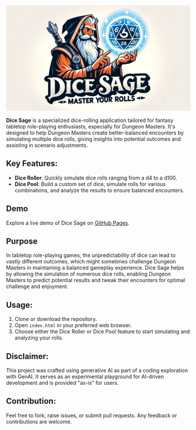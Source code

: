
![Dice Sage Logo](images/dice_sage_header.png)

**Dice Sage** is a specialized dice-rolling application tailored for fantasy tabletop role-playing enthusiasts, especially for Dungeon Masters. It's designed to help Dungeon Masters create better-balanced encounters by simulating multiple dice rolls, giving insights into potential outcomes and assisting in scenario adjustments.

## Key Features:
- **Dice Roller**: Quickly simulate dice rolls ranging from a d4 to a d100.
- **Dice Pool**: Build a custom set of dice, simulate rolls for various combinations, and analyze the results to ensure balanced encounters.

## Demo
Explore a live demo of Dice Sage on [GitHub Pages](https://wizady.github.io/DiceSage/index.html).

## Purpose

In tabletop role-playing games, the unpredictability of dice can lead to vastly different outcomes, which might sometimes challenge Dungeon Masters in maintaining a balanced gameplay experience. Dice Sage helps by allowing the simulation of numerous dice rolls, enabling Dungeon Masters to predict potential results and tweak their encounters for optimal challenge and enjoyment.

## Usage:
1. Clone or download the repository.
2. Open `index.html` in your preferred web browser.
3. Choose either the Dice Roller or Dice Pool feature to start simulating and analyzing your rolls.

## Disclaimer:
This project was crafted using generative AI as part of a coding exploration with GenAI. It serves as an experimental playground for AI-driven development and is provided "as-is" for users.

## Contribution:
Feel free to fork, raise issues, or submit pull requests. Any feedback or contributions are welcome.


